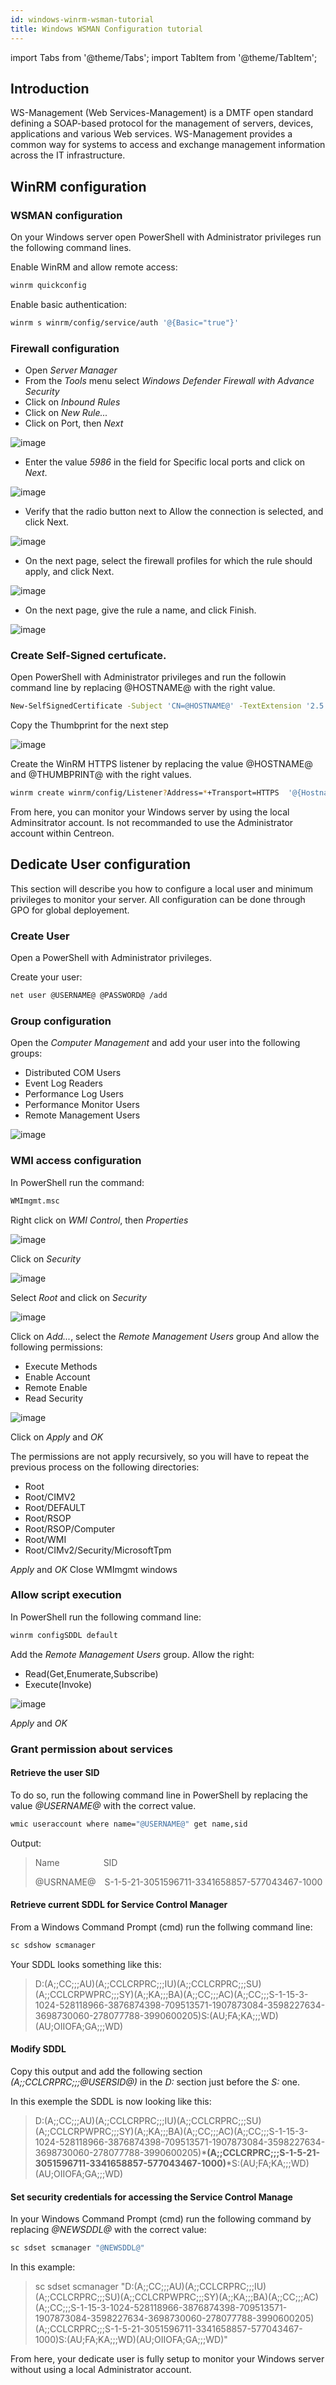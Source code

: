 ```yaml
---
id: windows-winrm-wsman-tutorial
title: Windows WSMAN Configuration tutorial
---
```

import Tabs from '@theme/Tabs';
import TabItem from '@theme/TabItem';

## Introduction

WS-Management (Web Services-Management) is a DMTF open standard defining a SOAP-based protocol for the management of servers, devices, applications and various Web services. WS-Management provides a common way for systems to access and exchange management information across the IT infrastructure.

## WinRM configuration

<Tabs groupId="sync">
<TabItem value="Local Configuration" label="Local Configuration">

### WSMAN configuration

On your Windows server open PowerShell with Administrator privileges run the following command lines.

Enable WinRM and allow remote access:

``` bash
winrm quickconfig
```

Enable basic authentication:

``` bash
winrm s winrm/config/service/auth '@{Basic="true"}'
```

### Firewall configuration

* Open *Server Manager*
* From the *Tools* menu select *Windows Defender Firewall with Advance Security*
* Click on *Inbound Rules*
* Click on *New Rule...*
* Click on Port, then *Next*

![image](../../../../assets/integrations/plugin-packs/how-to-guides/windows-winrm-wsman-tutorial/windows-winrm-wsman-firewall-1.png)

* Enter the value *5986* in the field for Specific local ports and click on *Next*.

![image](../../../../assets/integrations/plugin-packs/how-to-guides/windows-winrm-wsman-tutorial/windows-winrm-wsman-firewall-2.png)

* Verify that the radio button next to Allow the connection is selected, and click Next.

![image](../../../../assets/integrations/plugin-packs/how-to-guides/windows-winrm-wsman-tutorial/windows-winrm-wsman-firewall-3.png)

* On the next page, select the firewall profiles for which the rule should apply, and click Next.

![image](../../../../assets/integrations/plugin-packs/how-to-guides/windows-winrm-wsman-tutorial/windows-winrm-wsman-firewall-4.png)

* On the next page, give the rule a name, and click Finish.

![image](../../../../assets/integrations/plugin-packs/how-to-guides/windows-winrm-wsman-tutorial/windows-winrm-wsman-firewall-5.png)

### Create Self-Signed certuficate.

Open PowerShell with Administrator privileges and run the followin command line by replacing
@HOSTNAME@ with the right value.

``` bash
New-SelfSignedCertificate -Subject 'CN=@HOSTNAME@' -TextExtension '2.5.29.37={text}1.3.6.1.5.5.7.3.1'
```

Copy the Thumbprint for the next step

![image](../../../../assets/integrations/plugin-packs/how-to-guides/windows-winrm-wsman-tutorial/windows-winrm-wsman-certificate-1.png)

Create the WinRM HTTPS listener by replacing the value @HOSTNAME@ and @THUMBPRINT@ with the right values.

``` bash
winrm create winrm/config/Listener?Address=*+Transport=HTTPS  '@{Hostname="@HOSTNAME@";CertificateThumbprint="@THUMBPRINT@"}'
```

From here, you can monitor your Windows server by using the local Adminsitrator account.
Is not recommanded to use the Administrator account within Centreon.

## Dedicate User configuration

This section will describe you how to configure a local user and minimum privileges to monitor your server.
All configuration can be done through GPO for global deployement.

### Create User

Open a PowerShell with Administrator privileges.

Create your user:

``` bash
net user @USERNAME@ @PASSWORD@ /add
```

### Group configuration

Open the *Computer Management* and add your user into the following groups:
* Distributed COM Users
* Event Log Readers
* Performance Log Users
* Performance Monitor Users
* Remote Management Users

![image](../../../../assets/integrations/plugin-packs/how-to-guides/windows-winrm-wsman-tutorial/windows-winrm-wsman-group-config.png)

### WMI access configuration

In PowerShell run the command:

``` bash
WMImgmt.msc
```

Right click on *WMI Control*, then *Properties*

![image](../../../../assets/integrations/plugin-packs/how-to-guides/windows-winrm-wsman-tutorial/windows-winrm-wsman-wmi-configuration-1.png)

Click on *Security*

![image](../../../../assets/integrations/plugin-packs/how-to-guides/windows-winrm-wsman-tutorial/windows-winrm-wsman-wmi-configuration-2.png)

Select *Root* and click on *Security*

![image](../../../../assets/integrations/plugin-packs/how-to-guides/windows-winrm-wsman-tutorial/windows-winrm-wsman-wmi-configuration-3.png)

Click on *Add...*, select the *Remote Management Users* group
And allow the following permissions:
* Execute Methods
* Enable Account
* Remote Enable
* Read Security

![image](../../../../assets/integrations/plugin-packs/how-to-guides/windows-winrm-wsman-tutorial/windows-winrm-wsman-wmi-configuration-4.png)

Click on *Apply* and *OK*

The permissions are not apply recursively, so you will have to repeat the previous process on the following directories:

* Root
* Root/CIMV2
* Root/DEFAULT
* Root/RSOP
* Root/RSOP/Computer
* Root/WMI
* Root/CIMv2/Security/MicrosoftTpm

*Apply* and *OK*
Close WMImgmt windows

### Allow script execution

In PowerShell run the following command line:

``` bash
winrm configSDDL default
```

Add the *Remote Management Users* group.
Allow the right:
* Read(Get,Enumerate,Subscribe)
* Execute(Invoke)

![image](../../../../assets/integrations/plugin-packs/how-to-guides/windows-winrm-wsman-tutorial/windows-winrm-wsman-script-execution.png)

*Apply* and *OK*

### Grant permission about services

#### Retrieve the user SID

To do so, run the following command line in PowerShell by replacing the value *@USERNAME@* with the correct value.

```bash
wmic useraccount where name="@USERNAME@" get name,sid
```

Output:
><p>Name&ensp;&ensp;&ensp;&ensp;&ensp;&ensp;&ensp;&ensp;&ensp;&ensp;SID</p>
>@USRNAME@&ensp;&ensp;S-1-5-21-3051596711-3341658857-577043467-1000

#### Retrieve current SDDL for Service Control Manager

From a Windows Command Prompt (cmd) run the follwing command line:

``` bash
sc sdshow scmanager
```

Your SDDL looks something like this:

>D:(A;;CC;;;AU)(A;;CCLCRPRC;;;IU)(A;;CCLCRPRC;;;SU)(A;;CCLCRPWPRC;;;SY)(A;;KA;;;BA)(A;;CC;;;AC)(A;;CC;;;S-1-15-3-1024-528118966-3876874398-709513571-1907873084-3598227634-3698730060-278077788-3990600205)S:(AU;FA;KA;;;WD)(AU;OIIOFA;GA;;;WD)

#### Modify SDDL

Copy this output and add the following section *(A;;CCLCRPRC;;;@USERSID@)* in the *D:* section just before the *S:* one.

In this exemple the SDDL is now looking like this:

>D:(A;;CC;;;AU)(A;;CCLCRPRC;;;IU)(A;;CCLCRPRC;;;SU)(A;;CCLCRPWPRC;;;SY)(A;;KA;;;BA)(A;;CC;;;AC)(A;;CC;;;S-1-15-3-1024-528118966-3876874398-709513571-1907873084-3598227634-3698730060-278077788-3990600205)*__(A;;CCLCRPRC;;;S-1-5-21-3051596711-3341658857-577043467-1000)__*S:(AU;FA;KA;;;WD)(AU;OIIOFA;GA;;;WD)

#### Set security credentials for accessing the Service Control Manage

In your Windows Command Prompt (cmd) run the following command by replacing *@NEWSDDL@* with the correct value:

``` bash
sc sdset scmanager "@NEWSDDL@"
```

In this example:

>sc sdset scmanager "D:(A;;CC;;;AU)(A;;CCLCRPRC;;;IU)(A;;CCLCRPRC;;;SU)(A;;CCLCRPWPRC;;;SY)(A;;KA;;;BA)(A;;CC;;;AC)(A;;CC;;;S-1-15-3-1024-528118966-3876874398-709513571-1907873084-3598227634-3698730060-278077788-3990600205)(A;;CCLCRPRC;;;S-1-5-21-3051596711-3341658857-577043467-1000)S:(AU;FA;KA;;;WD)(AU;OIIOFA;GA;;;WD)"

From here, your dedicate user is fully setup to monitor your Windows server without using a local Administrator account.

</TabItem>
</Tabs>
